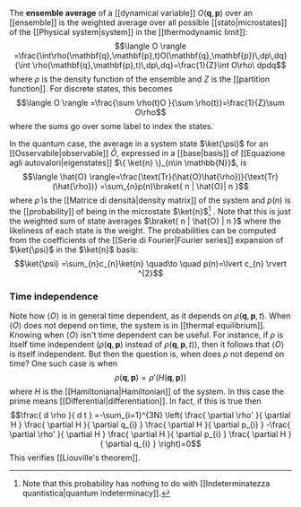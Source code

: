 The **ensemble average** of a [[dynamical variable]] $O(\mathbf{q},\mathbf{p})$ over an [[ensemble]] is the weighted average over all possible [[stato|microstates]] of the [[Physical system|system]] in the [[thermodynamic limit]]:
$$\langle O \rangle =\frac{\int\rho(\mathbf{q},\mathbf{p},t)O(\mathbf{q},\mathbf{p})\,dp\,dq}{\int \rho(\mathbf{q},\mathbf{p},t)\,dp\,dq}=\frac{1}{Z}\int O\rho\ dpdq$$
where $\rho$ is the density function of the ensemble and $Z$ is the [[partition function]]. For discrete states, this becomes
$$\langle O \rangle =\frac{\sum \rho(t)O }{\sum \rho(t)}=\frac{1}{Z}\sum O\rho$$
where the sums go over some label to index the states.

In the quantum case, the average in a system state $\ket{\psi}$ for an [[Osservabile|observable]] $\hat{O}$, expressed in a [[base|basis]] of [[Equazione agli autovalori|eigenstates]] $\{ \ket{n} \}_{n\in \mathbb{N}}$, is
$$\langle \hat{O} \rangle=\frac{\text{Tr}(\hat{O}\hat{\rho})}{\text{Tr}(\hat{\rho})} =\sum_{n}p(n)\braket{ n | \hat{O}| n }$$
where $\hat{\rho}$ is the [[Matrice di densità|density matrix]] of the system and $p(n)$ is the [[probability]] of being in the microstate $\ket{n}$[^1] . Note that this is just the weighted sum of state averages $\braket{ n | \hat{O} | n }$ where the likeliness of each state is the weight. The probabilities can be computed from the coefficients of the [[Serie di Fourier|Fourier series]] expansion of $\ket{\psi}$ in the $\ket{n}$ basis:
$$\ket{\psi} =\sum_{n}c_{n}\ket{n} \quad\to \quad p(n)=\lvert c_{n} \rvert ^{2}$$
### Time independence
Note how $\langle O \rangle$ is in general time dependent, as it depends on $\rho(\mathbf{q},\mathbf{p},t)$. When $\langle O \rangle$ does not depend on time, the system is in [[thermal equilibrium]]. Knowing when $\langle O \rangle$ isn't time dependent can be useful. For instance, if $\rho$ is itself time independent ($\rho(\mathbf{q},\mathbf{p})$ instead of $\rho(\mathbf{q},\mathbf{p},t)$), then it follows that $\langle O \rangle$ is itself independent. But then the question is, when does $\rho$ not depend on time? One such case is when
$$\rho(\mathbf{q},\mathbf{p})=\rho'(H(\mathbf{q},\mathbf{p}))$$
where $H$ is the [[Hamiltoniana|Hamiltonian]] of the system. In this case the prime means [[Differential|differentiation]]. In fact, if this is true then
$$\frac{ d \rho }{ d t } =-\sum_{i=1}^{3N} \left( \frac{ \partial \rho' }{ \partial H } \frac{ \partial H }{ \partial q_{i} } \frac{ \partial H }{ \partial p_{i} } -\frac{ \partial \rho' }{ \partial H } \frac{ \partial H }{ \partial p_{i} } \frac{ \partial H }{ \partial q_{i} }  \right)=0$$
This verifies [[Liouville's theorem]].

[^1]: Note that this probability has nothing to do with [[Indeterminatezza quantistica|quantum indeterminacy]].